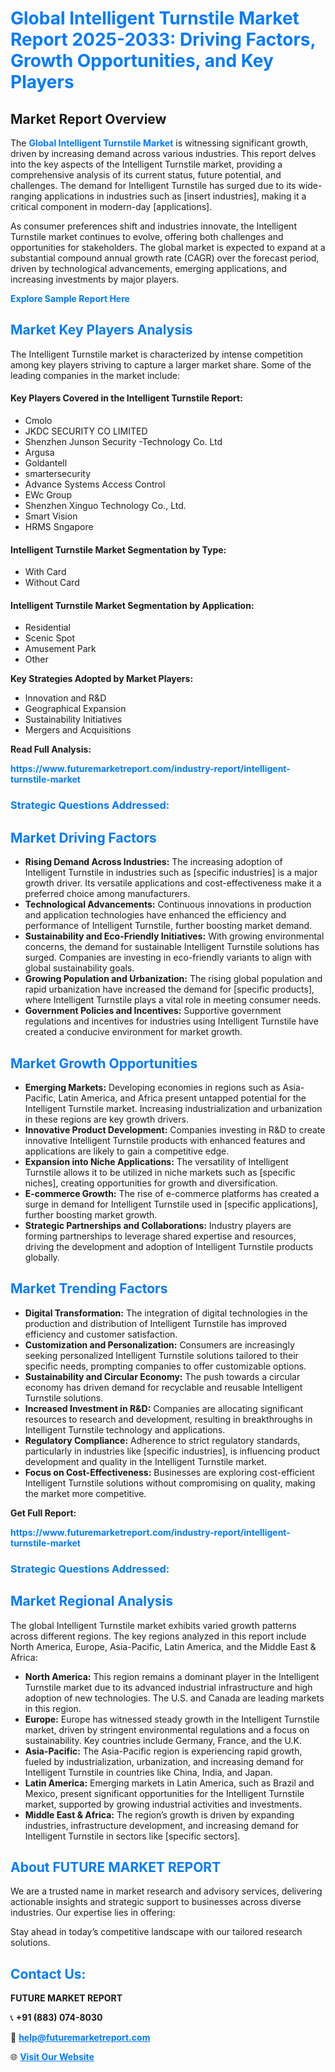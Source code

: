 <h1 style="color: #007BFF;">Global Intelligent Turnstile Market Report 2025-2033: Driving Factors, Growth Opportunities, and Key Players</h1>

<section id="overview">
<h2>Market Report Overview</h2>
<p>The <a href="https://www.futuremarketreport.com/industry-report/intelligent-turnstile-market" style="color: #007BFF; text-decoration: none;"><strong>Global Intelligent Turnstile Market</strong></a> is witnessing significant growth, driven by increasing demand across various industries. This report delves into the key aspects of the Intelligent Turnstile market, providing a comprehensive analysis of its current status, future potential, and challenges. The demand for Intelligent Turnstile has surged due to its wide-ranging applications in industries such as [insert industries], making it a critical component in modern-day [applications].</p>
<p>As consumer preferences shift and industries innovate, the Intelligent Turnstile market continues to evolve, offering both challenges and opportunities for stakeholders. The global market is expected to expand at a substantial compound annual growth rate (CAGR) over the forecast period, driven by technological advancements, emerging applications, and increasing investments by major players.</p>
</section>

<section id="overview">
<p><a href="https://www.futuremarketreport.com/request-sample/reportId=93046" style="color: #007BFF; text-decoration: none;"><strong>Explore Sample Report Here</strong></a></p>
</section>

<section id="key-players">
<h2 style="color: #007BFF;">Market Key Players Analysis</h2>
<p>The Intelligent Turnstile market is characterized by intense competition among key players striving to capture a larger market share. Some of the leading companies in the market include:</p>
<h4>Key Players Covered in the Intelligent Turnstile Report:</h4>
<ul><li>Cmolo</li><li>JKDC SECURITY CO LIMITED</li><li>Shenzhen Junson Security -Technology Co. Ltd</li><li>Argusa</li><li>Goldantell</li><li>smartersecurity</li><li>Advance Systems Access Control</li><li>EWc Group</li><li>Shenzhen Xinguo Technology Co., Ltd.</li><li>Smart Vision</li><li>HRMS Sngapore</li></ul>
<h4>Intelligent Turnstile Market Segmentation by Type:</h4>
<ul><li>With Card</li><li>Without Card</li></ul>

<h4>Intelligent Turnstile Market Segmentation by Application:</h4>
<ul><li>Residential</li><li>Scenic Spot</li><li>Amusement Park</li><li>Other</li></ul>
<p><strong>Key Strategies Adopted by Market Players:</strong></p>
<ul>
<li>Innovation and R&D</li>
<li>Geographical Expansion</li>
<li>Sustainability Initiatives</li>
<li>Mergers and Acquisitions</li>
</ul>
</section>

<section>
<p><strong>Read Full Analysis: </strong></p><a href="https://www.futuremarketreport.com/industry-report/intelligent-turnstile-market" style="color: #007BFF; text-decoration: none;"><strong>https://www.futuremarketreport.com/industry-report/intelligent-turnstile-market</strong></a>
<h3 style="color: #007BFF;">Strategic Questions Addressed:</h3>
</section>

<section id="driving-factors">
<h2 style="color: #007BFF;">Market Driving Factors</h2>
<ul>
<li><strong>Rising Demand Across Industries:</strong> The increasing adoption of Intelligent Turnstile in industries such as [specific industries] is a major growth driver. Its versatile applications and cost-effectiveness make it a preferred choice among manufacturers.</li>
<li><strong>Technological Advancements:</strong> Continuous innovations in production and application technologies have enhanced the efficiency and performance of Intelligent Turnstile, further boosting market demand.</li>
<li><strong>Sustainability and Eco-Friendly Initiatives:</strong> With growing environmental concerns, the demand for sustainable Intelligent Turnstile solutions has surged. Companies are investing in eco-friendly variants to align with global sustainability goals.</li>
<li><strong>Growing Population and Urbanization:</strong> The rising global population and rapid urbanization have increased the demand for [specific products], where Intelligent Turnstile plays a vital role in meeting consumer needs.</li>
<li><strong>Government Policies and Incentives:</strong> Supportive government regulations and incentives for industries using Intelligent Turnstile have created a conducive environment for market growth.</li>
</ul>
</section>

<section id="growth-opportunities">
<h2 style="color: #007BFF;">Market Growth Opportunities</h2>
<ul>
<li><strong>Emerging Markets:</strong> Developing economies in regions such as Asia-Pacific, Latin America, and Africa present untapped potential for the Intelligent Turnstile market. Increasing industrialization and urbanization in these regions are key growth drivers.</li>
<li><strong>Innovative Product Development:</strong> Companies investing in R&D to create innovative Intelligent Turnstile products with enhanced features and applications are likely to gain a competitive edge.</li>
<li><strong>Expansion into Niche Applications:</strong> The versatility of Intelligent Turnstile allows it to be utilized in niche markets such as [specific niches], creating opportunities for growth and diversification.</li>
<li><strong>E-commerce Growth:</strong> The rise of e-commerce platforms has created a surge in demand for Intelligent Turnstile used in [specific applications], further boosting market growth.</li>
<li><strong>Strategic Partnerships and Collaborations:</strong> Industry players are forming partnerships to leverage shared expertise and resources, driving the development and adoption of Intelligent Turnstile products globally.</li>
</ul>
</section>

<section id="trending-factors">
<h2 style="color: #007BFF;">Market Trending Factors</h2>
<ul>
<li><strong>Digital Transformation:</strong> The integration of digital technologies in the production and distribution of Intelligent Turnstile has improved efficiency and customer satisfaction.</li>
<li><strong>Customization and Personalization:</strong> Consumers are increasingly seeking personalized Intelligent Turnstile solutions tailored to their specific needs, prompting companies to offer customizable options.</li>
<li><strong>Sustainability and Circular Economy:</strong> The push towards a circular economy has driven demand for recyclable and reusable Intelligent Turnstile solutions.</li>
<li><strong>Increased Investment in R&D:</strong> Companies are allocating significant resources to research and development, resulting in breakthroughs in Intelligent Turnstile technology and applications.</li>
<li><strong>Regulatory Compliance:</strong> Adherence to strict regulatory standards, particularly in industries like [specific industries], is influencing product development and quality in the Intelligent Turnstile market.</li>
<li><strong>Focus on Cost-Effectiveness:</strong> Businesses are exploring cost-efficient Intelligent Turnstile solutions without compromising on quality, making the market more competitive.</li>
</ul>
</section>

<section>
<p><strong>Get Full Report: </strong></p><a href="https://www.futuremarketreport.com/industry-report/intelligent-turnstile-market" style="color: #007BFF; text-decoration: none;"><strong>https://www.futuremarketreport.com/industry-report/intelligent-turnstile-market</strong></a>
<h3 style="color: #007BFF;">Strategic Questions Addressed:</h3>
</section>


<section id="regional-analysis">
<h2 style="color: #007BFF;">Market Regional Analysis</h2>
<p>The global Intelligent Turnstile market exhibits varied growth patterns across different regions. The key regions analyzed in this report include North America, Europe, Asia-Pacific, Latin America, and the Middle East & Africa:</p>
<ul>
<li><strong>North America:</strong> This region remains a dominant player in the Intelligent Turnstile market due to its advanced industrial infrastructure and high adoption of new technologies. The U.S. and Canada are leading markets in this region.</li>
<li><strong>Europe:</strong> Europe has witnessed steady growth in the Intelligent Turnstile market, driven by stringent environmental regulations and a focus on sustainability. Key countries include Germany, France, and the U.K.</li>
<li><strong>Asia-Pacific:</strong> The Asia-Pacific region is experiencing rapid growth, fueled by industrialization, urbanization, and increasing demand for Intelligent Turnstile in countries like China, India, and Japan.</li>
<li><strong>Latin America:</strong> Emerging markets in Latin America, such as Brazil and Mexico, present significant opportunities for the Intelligent Turnstile market, supported by growing industrial activities and investments.</li>
<li><strong>Middle East & Africa:</strong> The region’s growth is driven by expanding industries, infrastructure development, and increasing demand for Intelligent Turnstile in sectors like [specific sectors].</li>
</ul>
</section>

<footer>
<h2 style="color: #007BFF;">About FUTURE MARKET REPORT</h2>
<p>We are a trusted name in market research and advisory services, delivering actionable insights and strategic support to businesses across diverse industries. Our expertise lies in offering:</p>

<p>Stay ahead in today’s competitive landscape with our tailored research solutions.</p>

<h2 style="color: #007BFF;">Contact Us:</h2>
<p><strong>FUTURE MARKET REPORT</strong></p>
<p>📞 <strong>+91 (883) 074-8030</strong></p>
<p>📧 <strong><a href="mailto:help@futuremarketreport.com" style="color: #007BFF;">help@futuremarketreport.com</a></strong></p>
<p>🌐 <strong><a href="https://www.futuremarketreport.com/" style="color: #007BFF;">Visit Our Website</a></strong></p>
</footer>